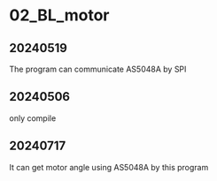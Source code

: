 # 02_BL_motor
## 20240519
The program can communicate AS5048A by SPI

## 20240506
only compile

## 20240717
It can get motor angle using AS5048A by this program